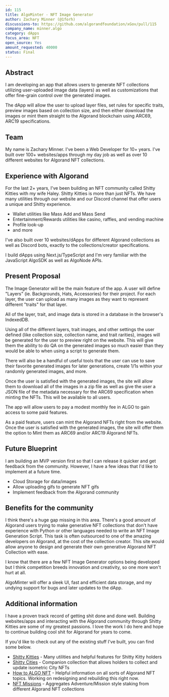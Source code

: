 ```yaml
---
id: 115
title: AlgoMinter - NFT Image Generator
author: Zachary Minner (@1forh)
discussions-to: https://github.com/algorandfoundation/xGov/pull/115
company_name: minner.algo
category: dApps
focus_area: NFT
open_source: Yes
amount_requested: 40000
status: Final
---
```


## Abstract
I am developing an app that allows users to generate NFT collections utilizing user-uploaded image data (layers) as well as customizations that offer fine-grain control over the generated images. 

The dApp will allow the user to upload layer files, set rules for specific traits, preview images based on collection size, and then either download the images or mint them straight to the Algorand blockchain using ARC69, ARC19 specifications.

## Team
My name is Zachary Minner. I've been a Web Developer for 10+ years. I've built over 100+ websites/apps through my day job as well as over 10 different websites for Algorand NFT collections.

## Experience with Algorand
For the last 2+ years, I've been building an NFT community called Shitty Kitties with my wife Haley. Shitty Kitties is more than just NFTs. We have many utilities through our website and our Discord channel that offer users a unique and Shitty experience.
- Wallet utilities like Mass Add and Mass Send
- Entertainment/Rewards utilities like casino, raffles, and vending machine
- Profile look-up 
- and more

I've also built over 10 websites/dApps for different Algorand collections as well as Discord bots, exactly to the collections/creator specifications. 

I build dApps using Next.js/TypeScript and I'm very familiar with the JavaScript AlgoSDK as well as AlgoNode APIs.

## Present Proposal
The Image Generator will be the main feature of the app. A user will define "Layers" (ie. Backgrounds, Hats, Accessories) for their project. For each layer, the user can upload as many images as they want to represent different "traits" for that layer.

All of the layer, trait, and image data is stored in a database in the browser's IndexedDB.

Using all of the different layers, trait images, and other settings the user defined (like collection size, collection name, and trait rarities), images will be generated for the user to preview right on the website. This will give them the ability to do QA on the generated images so much easier than they would be able to when using a script to generate them.

There will also be a handful of useful tools that the user can use to save their favorite generated images for later generations, create 1/1s within your randomly generated images, and more. 

Once the user is satisfied with the generated images, the site will allow them to download all of the images in a zip file as well as give the user a JSON file of the metadata necessary for the ARC69 specification when minting the NFTs. This will be available to all users.

The app will allow users to pay a modest monthly fee in ALGO to gain access to some paid features.

As a paid feature, users can mint the Algorand NFTs right from the website. Once the user is satisfied with the generated images, the site will offer them the option to Mint them as ARC69 and/or ARC19 Algorand NFTs.

## Future Blueprint
I am building an MVP version first so that I can release it quicker and get feedback from the community. However, I have a few ideas that I'd like to implement at a future time.
- Cloud Storage for data/images
- Allow uploading gifs to generate NFT gifs
- Implement feedback from the Algorand community

## Benefits for the community
I think there's a huge gap missing in this area. There's a good amount of Algorand users trying to make generative NFT collections that don't have experience with Python or other languages needed to write an NFT Image Generation Script.
This task is often outsourced to one of the amazing developers on Algorand, at the cost of the collection creator. This site would allow anyone to design and generate their own generative Algorand NFT Collection with ease.

I know that there are a few NFT Image Generator options being developed but I think competition breeds innovation and creativity, so one more won't hurt at all. 

AlgoMinter will offer a sleek UI, fast and efficient data storage, and my undying support for bugs and later updates to the dApp.

## Additional information
I have a proven track record of getting shit done and done well. Building websites/apps and interacting with the Algorand community through Shitty Kitties are some of my greatest passions. I love the work I do here and hope to continue building cool shit for Algorand for years to come.

If you'd like to check out any of the existing stuff I've built, you can find some below.

- [Shitty Kitties](https://www.shittykitties.art) - Many utilities and helpful features for Shitty Kitty holders
- [Shitty Cities](https://www.shittycities.art) - Companion collection that allows holders to collect and update isometric City NFTs
- [How to ALGO NFT](https://www.howtoalgonft.com) - Helpful information on all sorts of Algorand NFT topics. Working on redesigning and rebuilding this right now.
- [NFT Missions](https://www.nftmissions.com) - Aggregates Adventure/Mission style staking from different Algorand NFT collections
